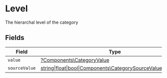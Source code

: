 # Level

The hierarchal level of the category


## Fields

| Field                                                                                                          | Type                                                                                                           | Required                                                                                                       | Description                                                                                                    |
| -------------------------------------------------------------------------------------------------------------- | -------------------------------------------------------------------------------------------------------------- | -------------------------------------------------------------------------------------------------------------- | -------------------------------------------------------------------------------------------------------------- |
| `value`                                                                                                        | [?Components\CategoryValue](../../Models/Components/CategoryValue.md)                                          | :heavy_minus_sign:                                                                                             | N/A                                                                                                            |
| `sourceValue`                                                                                                  | [string\|float\|bool\|Components\CategorySourceValue4\|array\|null](../../Models/Components/CategorySourceValue.md) | :heavy_minus_sign:                                                                                             | N/A                                                                                                            |
